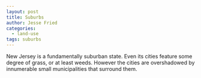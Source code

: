 ```yaml
---
layout: post
title: Suburbs
author: Jesse Fried
categories:
  - land-use
tags: suburbs
---
```


New Jersey is a fundamentally suburban state. Even its cities feature some degree of grass, or at least weeds. However the cities are overshadowed by innumerable small municipalities that surround them. 
